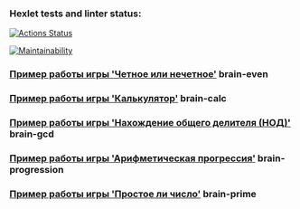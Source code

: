 ### Hexlet tests and linter status:
[![Actions Status](https://github.com/Viewsoul237/python-project-49/workflows/hexlet-check/badge.svg)](https://github.com/Viewsoul237/python-project-49/actions)

[![Maintainability](https://api.codeclimate.com/v1/badges/7e4d2c87224589c0c292/maintainability)](https://codeclimate.com/github/Viewsoul237/python-project-49/maintainability)

### [Пример работы игры 'Четное или нечетное'](https://asciinema.org/a/E2NI7GyRSsfAe6x47zjovfayT) brain-even

### [Пример работы игры 'Калькулятор'](https://asciinema.org/a/J0vL291RCEtqFWnLqZHutvGxE) brain-calc

### [Пример работы игры 'Нахождение общего делителя (НОД)'](https://asciinema.org/a/Ubtv8BYOe8PzaMulUGLw2eC1y) brain-gcd

### [Пример работы игры 'Арифметическая прогрессия'](https://asciinema.org/a/478TAkml5JcvrZ0NT7inMkPBK) brain-progression

### [Пример работы игры 'Простое ли число'](https://asciinema.org/a/bytrtZXQtS2H9LPiLo9Rlcn2R) brain-prime
